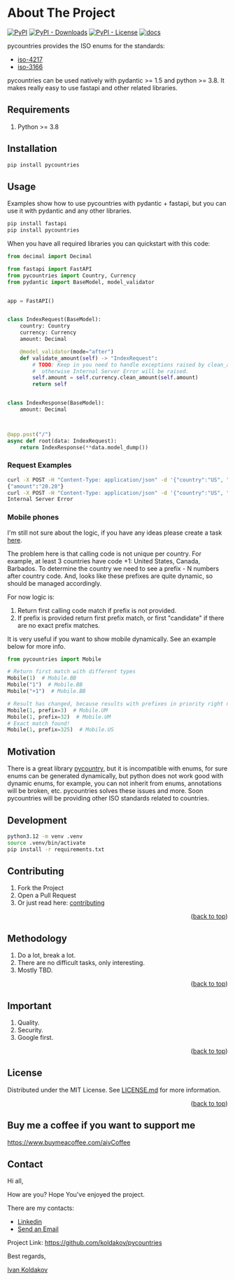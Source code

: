 # About The Project
[![PyPI](https://img.shields.io/pypi/v/pycountries?logo=python&logoColor=white)][pypi_proj]
[![PyPI - Downloads](https://img.shields.io/pypi/dm/pycountries?logo=python&logoColor=white)][pypi_proj]
[![PyPI - License](https://img.shields.io/pypi/l/pycountries?logo=open-source-initiative&logoColor=white)](https://github.com/AivGitHub/pycountries/blob/main/LICENSE.md)
[![docs](https://img.shields.io/readthedocs/pycountries?logo=readthedocs&logoColor=white)][documentation]

pycountries provides the ISO enums for the standards:

- [iso-4217](https://www.iso.org/iso-4217-currency-codes.html)
- [iso-3166](https://www.iso.org/iso-3166-country-codes.html)

pycountries can be used natively with pydantic >= 1.5 and python >= 3.8.
It makes really easy to use fastapi and other related libraries.

## Requirements

1. Python >= 3.8

## Installation

```bash
pip install pycountries
```

## Usage

Examples show how to use pycountries with pydantic + fastapi, but
you can use it with pydantic and any other libraries.

```bash
pip install fastapi
pip install pycountries
```

When you have all required libraries you can quickstart with this code:

```python
from decimal import Decimal

from fastapi import FastAPI
from pycountries import Country, Currency
from pydantic import BaseModel, model_validator


app = FastAPI()


class IndexRequest(BaseModel):
    country: Country
    currency: Currency
    amount: Decimal

    @model_validator(mode="after")
    def validate_amount(self) -> "IndexRequest":
        # TODO: Keep in you need to handle exceptions raised by clean_amount method,
        #  otherwise Internal Server Error will be raised.
        self.amount = self.currency.clean_amount(self.amount)
        return self


class IndexResponse(BaseModel):
    amount: Decimal



@app.post("/")
async def root(data: IndexRequest):
    return IndexResponse(**data.model_dump())
```

### Request Examples

```bash
curl -X POST -H "Content-Type: application/json" -d '{"country":"US", "currency":"USD", "amount":"20.20"}' http://127.0.0.1:8000
{"amount":"20.20"}
curl -X POST -H "Content-Type: application/json" -d '{"country":"US", "currency":"USD", "amount":"-20.20"}' http://127.0.0.1:8000
Internal Server Error
```

### Mobile phones

I'm still not sure about the logic, if you have any ideas please create a task
[here](https://github.com/koldakov/pycountries/issues).

The problem here is that calling code is not unique per country. For example,
at least 3 countries have code +1: United States, Canada, Barbados. To determine the country
we need to see a prefix - N numbers after country code. And, looks like these prefixes are quite
dynamic, so should be managed accordingly.

For now logic is:
1. Return first calling code match if prefix is not provided.
2. If prefix is provided return first prefix match, or first "candidate" if there are no exact prefix matches.

It is very useful if you want to show mobile dynamically. See an example below for more info.

```python
from pycountries import Mobile

# Return first match with different types
Mobile(1)  # Mobile.BB
Mobile("1")  # Mobile.BB
Mobile("+1")  # Mobile.BB

# Result has changed, because results with prefixes in priority right now.
Mobile(1, prefix=3)  # Mobile.UM
Mobile(1, prefix=32)  # Mobile.UM
# Exact match found!
Mobile(1, prefix=325)  # Mobile.US
```

## Motivation

There is a great library [pycountry](https://github.com/pycountry/pycountry), but it is incompatible with enums,
for sure enums can be generated dynamically, but python does not work good with dynamic enums, for example, you can not
inherit from enums, annotations will be broken, etc. pycountries solves these issues and more.
Soon pycountries will be providing other ISO standards related to countries.

## Development

```bash
python3.12 -m venv .venv
source .venv/bin/activate
pip install -r requirements.txt
```

## Contributing

1. Fork the Project
2. Open a Pull Request
3. Or just read here: [contributing](https://docs.github.com/en/get-started/quickstart/contributing-to-projects)

<p align="right">(<a href="#top">back to top</a>)</p>

## Methodology

1. Do a lot, break a lot.
2. There are no difficult tasks, only interesting.
3. Mostly TBD.

<p align="right">(<a href="#top">back to top</a>)</p>

## Important

1. Quality.
2. Security.
3. Google first.

<p align="right">(<a href="#top">back to top</a>)</p>

## License

Distributed under the MIT License. See [LICENSE.md](LICENSE.md) for more information.

<p align="right">(<a href="#top">back to top</a>)</p>

## Buy me a coffee if you want to support me

https://www.buymeacoffee.com/aivCoffee

## Contact

Hi all,

How are you? Hope You've enjoyed the project.

There are my contacts:

- [Linkedin](https://www.linkedin.com/in/aiv/)
- [Send an Email](mailto:coldie322@gmail.com?subject=[GitHub]-qworpa)

Project Link: https://github.com/koldakov/pycountries

Best regards,

[Ivan Koldakov](https://www.linkedin.com/in/aiv/)


[pypi_proj]: https://pypi.org/project/pycountries/
[documentation]: https://pycountries.readthedocs.io
